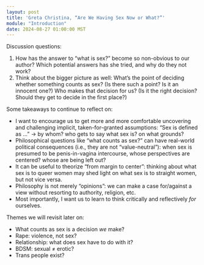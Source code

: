 ```yaml
---
layout: post
title: 'Greta Christina, “Are We Having Sex Now or What?”'
module: "Introduction"
date: 2024-08-27 01:00:00 MST
---
```


Discussion questions:

1. How has the answer to “what is sex?” become so non-obvious to our author? Which potential answers has she tried, and why do they not work?
2. Think about the bigger picture as well: What’s the point of deciding whether something counts as sex? (Is there such a point? Is it an innocent one?) Who makes that decision for us? (Is it the right decision? Should they get to decide in the first place?)

Some takeaways to continue to reflect on:

- I want to encourage us to get more and more comfortable uncovering and challenging implicit, taken-for-granted assumptions: “Sex is defined as …” -> by whom? who gets to say what sex is? on what grounds?
- Philosophical questions like “what counts as sex?” can have real-world political consequences (i.e., they are not “value-neutral”): when sex is presumed to be penis-in-vagina intercourse, whose perspectives are centered? whose are being left out?
- It can be useful to theorize “from margin to center”: thinking about what sex is to queer women may shed light on what sex is to straight women, but not vice versa.
- Philosophy is not merely “opinions”: we can make a case for/against a view without resorting to authority, religion, etc.
- Most importantly, I want us to learn to think critically and reflectively *for* ourselves.

Themes we will revisit later on:

- What counts as sex is a decision *we* make?
- Rape: violence, not sex?
- Relationship: what does sex have to do with it?
- BDSM: sexual ≠ erotic?
- Trans people exist?